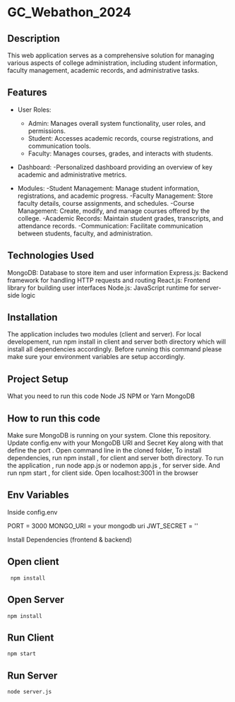 ﻿# GC_Webathon_2024

 ## Description
This web application serves as a comprehensive solution for managing various aspects of college administration, including student information, faculty management, academic records, and administrative tasks.

## Features 
- User Roles:
    - Admin: Manages overall system functionality, user roles, and permissions.
    - Student: Accesses academic records, course registrations, and communication tools.
    - Faculty: Manages courses, grades, and interacts with students.

- Dashboard: 
    -Personalized dashboard providing an overview of key academic and administrative metrics.

- Modules:
    -Student Management: Manage student information, registrations, and academic progress.
    -Faculty Management: Store faculty details, course assignments, and schedules.
    -Course Management: Create, modify, and manage courses offered by the college.
    -Academic Records: Maintain student grades, transcripts, and attendance records.
    -Communication: Facilitate communication between students, faculty, and administration.

## Technologies Used
MongoDB: Database to store item and user information
Express.js: Backend framework for handling HTTP requests and routing
React.js: Frontend library for building user interfaces
Node.js: JavaScript runtime for server-side logic

## Installation
The application includes two modules (client and server). For local developement, run npm install in client and server both directory which will install all dependencies accordingly. Before running this command please make sure your environment variables are setup accordingly.

## Project Setup
What you need to run this code
Node JS
NPM or Yarn
MongoDB

## How to run this code
Make sure MongoDB is running on your system.
Clone this repository.
Update config.env with your MongoDB URI and Secret Key along with that define the port .
Open command line in the cloned folder,
To install dependencies, run  npm install  , for client and server both directory.
To run the application , run  node app.js  or  nodemon app.js  , for server side.
And run  npm start  , for client side.
Open localhost:3001 in the browser

## Env Variables
Inside config.env

PORT = 3000
MONGO_URI = your mongodb uri
JWT_SECRET = ''


Install Dependencies (frontend & backend)

## Open  client
``` npm install```
## Open  Server
``` npm install ```
## Run Client
``` npm start ```
## Run Server
``` node server.js ```

